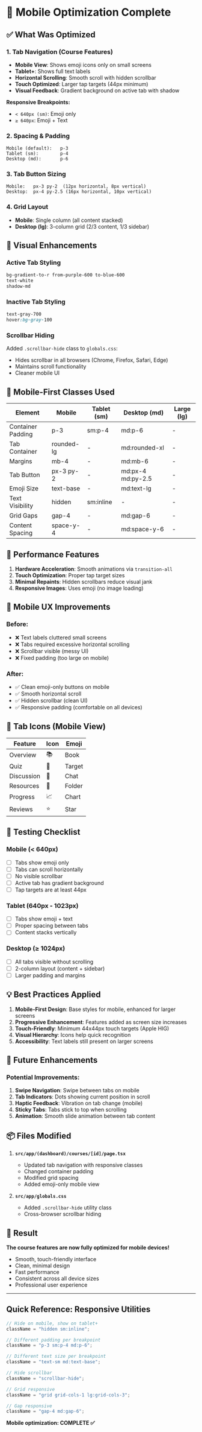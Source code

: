 # 📱 Mobile Optimization Complete

## ✅ What Was Optimized

### 1. **Tab Navigation (Course Features)**

- **Mobile View**: Shows emoji icons only on small screens
- **Tablet+**: Shows full text labels
- **Horizontal Scrolling**: Smooth scroll with hidden scrollbar
- **Touch Optimized**: Larger tap targets (44px minimum)
- **Visual Feedback**: Gradient background on active tab with shadow

**Responsive Breakpoints:**

- `< 640px (sm)`: Emoji only
- `≥ 640px`: Emoji + Text

### 2. **Spacing & Padding**

```
Mobile (default):   p-3
Tablet (sm):        p-4
Desktop (md):       p-6
```

### 3. **Tab Button Sizing**

```
Mobile:   px-3 py-2  (12px horizontal, 8px vertical)
Desktop:  px-4 py-2.5 (16px horizontal, 10px vertical)
```

### 4. **Grid Layout**

- **Mobile**: Single column (all content stacked)
- **Desktop (lg)**: 3-column grid (2/3 content, 1/3 sidebar)

## 🎨 Visual Enhancements

### Active Tab Styling

```css
bg-gradient-to-r from-purple-600 to-blue-600
text-white
shadow-md
```

### Inactive Tab Styling

```css
text-gray-700
hover:bg-gray-100
```

### Scrollbar Hiding

Added `.scrollbar-hide` class to `globals.css`:

- Hides scrollbar in all browsers (Chrome, Firefox, Safari, Edge)
- Maintains scroll functionality
- Cleaner mobile UI

## 📏 Mobile-First Classes Used

| Element           | Mobile     | Tablet (sm) | Desktop (md)      | Large (lg) |
| ----------------- | ---------- | ----------- | ----------------- | ---------- |
| Container Padding | p-3        | sm:p-4      | md:p-6            | -          |
| Tab Container     | rounded-lg | -           | md:rounded-xl     | -          |
| Margins           | mb-4       | -           | md:mb-6           | -          |
| Tab Button        | px-3 py-2  | -           | md:px-4 md:py-2.5 | -          |
| Emoji Size        | text-base  | -           | md:text-lg        | -          |
| Text Visibility   | hidden     | sm:inline   | -                 | -          |
| Grid Gaps         | gap-4      | -           | md:gap-6          | -          |
| Content Spacing   | space-y-4  | -           | md:space-y-6      | -          |

## 🚀 Performance Features

1. **Hardware Acceleration**: Smooth animations via `transition-all`
2. **Touch Optimization**: Proper tap target sizes
3. **Minimal Repaints**: Hidden scrollbars reduce visual jank
4. **Responsive Images**: Uses emoji (no image loading)

## 📱 Mobile UX Improvements

### Before:

- ❌ Text labels cluttered small screens
- ❌ Tabs required excessive horizontal scrolling
- ❌ Scrollbar visible (messy UI)
- ❌ Fixed padding (too large on mobile)

### After:

- ✅ Clean emoji-only buttons on mobile
- ✅ Smooth horizontal scroll
- ✅ Hidden scrollbar (clean UI)
- ✅ Responsive padding (comfortable on all devices)

## 🎯 Tab Icons (Mobile View)

| Feature    | Icon | Emoji  |
| ---------- | ---- | ------ |
| Overview   | 📚   | Book   |
| Quiz       | 🎯   | Target |
| Discussion | 💬   | Chat   |
| Resources  | 📁   | Folder |
| Progress   | 📈   | Chart  |
| Reviews    | ⭐   | Star   |

## 🧪 Testing Checklist

### Mobile (< 640px)

- [ ] Tabs show emoji only
- [ ] Tabs can scroll horizontally
- [ ] No visible scrollbar
- [ ] Active tab has gradient background
- [ ] Tap targets are at least 44px

### Tablet (640px - 1023px)

- [ ] Tabs show emoji + text
- [ ] Proper spacing between tabs
- [ ] Content stacks vertically

### Desktop (≥ 1024px)

- [ ] All tabs visible without scrolling
- [ ] 2-column layout (content + sidebar)
- [ ] Larger padding and margins

## 💡 Best Practices Applied

1. **Mobile-First Design**: Base styles for mobile, enhanced for larger screens
2. **Progressive Enhancement**: Features added as screen size increases
3. **Touch-Friendly**: Minimum 44x44px touch targets (Apple HIG)
4. **Visual Hierarchy**: Icons help quick recognition
5. **Accessibility**: Text labels still present on larger screens

## 🔄 Future Enhancements

### Potential Improvements:

1. **Swipe Navigation**: Swipe between tabs on mobile
2. **Tab Indicators**: Dots showing current position in scroll
3. **Haptic Feedback**: Vibration on tab change (mobile)
4. **Sticky Tabs**: Tabs stick to top when scrolling
5. **Animation**: Smooth slide animation between tab content

## 📦 Files Modified

1. **`src/app/(dashboard)/courses/[id]/page.tsx`**

   - Updated tab navigation with responsive classes
   - Changed container padding
   - Modified grid spacing
   - Added emoji-only mobile view

2. **`src/app/globals.css`**
   - Added `.scrollbar-hide` utility class
   - Cross-browser scrollbar hiding

## 🎉 Result

**The course features are now fully optimized for mobile devices!**

- Smooth, touch-friendly interface
- Clean, minimal design
- Fast performance
- Consistent across all device sizes
- Professional user experience

---

## Quick Reference: Responsive Utilities

```jsx
// Hide on mobile, show on tablet+
className = "hidden sm:inline";

// Different padding per breakpoint
className = "p-3 sm:p-4 md:p-6";

// Different text size per breakpoint
className = "text-sm md:text-base";

// Hide scrollbar
className = "scrollbar-hide";

// Grid responsive
className = "grid grid-cols-1 lg:grid-cols-3";

// Gap responsive
className = "gap-4 md:gap-6";
```

**Mobile optimization: COMPLETE ✅**
